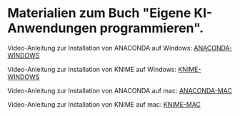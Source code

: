 # Materialien zum Buch "Eigene KI-Anwendungen programmieren".

Video-Anleitung zur Installation von ANACONDA auf Windows: [ANACONDA-WINDOWS](https://youtu.be/yHod97z3GaI?si=jAEDP2uN3c8uJwJf)


Video-Anleitung zur Installation von KNIME auf Windows: [KNIME-WINDOWS](https://youtu.be/NiJ-nJqyAwM?si=55z7rr9wgo7pkyTJ)


Video-Anleitung zur Installation von ANACONDA auf mac: [ANACONDA-MAC](https://youtu.be/XEP31aQ-UFw?si=TE2oAZM6uR1CWdB_)


Video-Anleitung zur Installation von KNIME auf mac: [KNIME-MAC](https://youtu.be/FI2Lu7SCBRQ?si=r0w9RTXH1OEimtHP)
